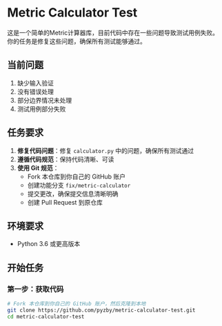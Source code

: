 # Metric Calculator Test

这是一个简单的Metric计算器库，目前代码中存在一些问题导致测试用例失败。你的任务是修复这些问题，确保所有测试能够通过。

## 当前问题
1. 缺少输入验证
2. 没有错误处理
3. 部分边界情况未处理
4. 测试用例部分失败

## 任务要求
1. **修复代码问题**：修复 `calculator.py` 中的问题，确保所有测试通过
2. **遵循代码规范**：保持代码清晰、可读
3. **使用 Git 规范**：
   - Fork 本仓库到你自己的 GitHub 账户
   - 创建功能分支 `fix/metric-calculator`
   - 提交更改，确保提交信息清晰明确
   - 创建 Pull Request 到原仓库

## 环境要求
- Python 3.6 或更高版本

## 开始任务

### 第一步：获取代码
```bash
# Fork 本仓库到你自己的 GitHub 账户，然后克隆到本地
git clone https://github.com/pyzby/metric-calculator-test.git
cd metric-calculator-test
